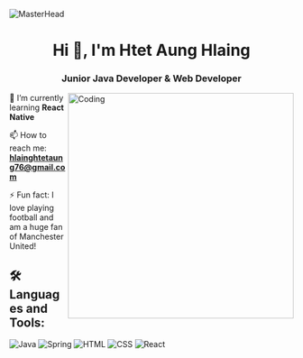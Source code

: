 ![MasterHead](https://www.bing.com/th/id/OGC.a5e7c26c7dc2e5a467b8eee755df748a?pid=1.7&rurl=https%3a%2f%2fi.pinimg.com%2foriginals%2f0f%2f25%2fe4%2f0f25e4668c1c7740b5ed41835339d67f.gif&ehk=%2bDQXu7PHix87vLlAsdpE9ilus%2f26YHsVkkRBz%2barUk8%3d)

<h1 align="center">Hi 👋, I'm Htet Aung Hlaing</h1>
<h3 align="center">Junior Java Developer & Web Developer</h3>
<img align="right" alt="Coding" width="400" src="https://www.bing.com/th/id/OGC.2111879a21ac6b5eacb5e750bc86997f?pid=1.7&rurl=https%3a%2f%2fmiro.medium.com%2fmax%2f1360%2f1*IRGHmiGsa16stedQvIaZfw.gif&ehk=VYcjnAv6l7KQhH308m3jWGCStHc02qbLiWl5N7MUoZo%3d">




🌱 I’m currently learning **React Native**

📫 How to reach me: **hlainghtetaung76@gmail.com**

⚡ Fun fact: I love playing football and am a huge fan of Manchester United!

## 🛠️ Languages and Tools: 

![Java](https://img.shields.io/badge/Java-007396?style=flat-square&logo=java&logoColor=white)
![Spring](https://img.shields.io/badge/Spring-6DB33F?style=flat-square&logo=spring&logoColor=white)
![HTML](https://img.shields.io/badge/HTML5-E34F26?style=flat-square&logo=html5&logoColor=white)
![CSS](https://img.shields.io/badge/CSS3-1572B6?style=flat-square&logo=css3&logoColor=white)
![React](https://img.shields.io/badge/React-20232A?style=flat-square&logo=react&logoColor=61DAFB)



